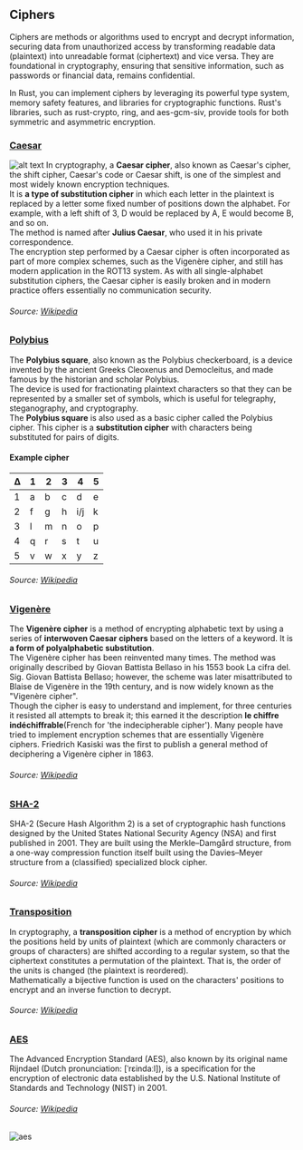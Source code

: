 ## Ciphers
Ciphers are methods or algorithms used to encrypt and decrypt information, securing data from unauthorized access by transforming readable data (plaintext) into unreadable format (ciphertext) and vice versa. They are foundational in cryptography, ensuring that sensitive information, such as passwords or financial data, remains confidential.

In Rust, you can implement ciphers by leveraging its powerful type system, memory safety features, and libraries for cryptographic functions. Rust's libraries, such as rust-crypto, ring, and aes-gcm-siv, provide tools for both symmetric and asymmetric encryption.

### [Caesar](./caesar.rs)
![alt text][caesar]
In cryptography, a **Caesar cipher**, also known as Caesar's cipher, the shift cipher, Caesar's code or Caesar shift, is one of the simplest and most widely known encryption techniques.<br>
It is **a type of substitution cipher** in which each letter in the plaintext is replaced by a letter some fixed number of positions down the alphabet. For example, with a left shift of 3, D would be replaced by A, E would become B, and so on. <br>
The method is named after **Julius Caesar**, who used it in his private correspondence.<br>
The encryption step performed by a Caesar cipher is often incorporated as part of more complex schemes, such as the Vigenère cipher, and still has modern application in the ROT13 system. As with all single-alphabet substitution ciphers, the Caesar cipher is easily broken and in modern practice offers essentially no communication security.
###### Source: [Wikipedia](https://en.wikipedia.org/wiki/Caesar_cipher)

### [Polybius](./polybius.rs)
The **Polybius square**, also known as the Polybius checkerboard, is a device invented by the ancient Greeks Cleoxenus and Democleitus, and made famous by the historian and scholar Polybius.<br>
The device is used for fractionating plaintext characters so that they can be represented by a smaller set of symbols, which is useful for telegraphy, steganography, and cryptography.<br>
The **Polybius square** is also used as a basic cipher called the Polybius cipher. This cipher is a **substitution cipher** with characters being substituted for pairs of digits.

#### Example cipher
 Δ | 1 | 2 | 3 |  4  | 5
---|---|---|---| --- |---
1  | a | b | c |  d  | e
2  | f | g | h | i/j | k
3  | l | m | n |  o  | p
4  | q | r | s |  t  | u
5  | v | w | x |  y  | z
###### Source: [Wikipedia](https://en.wikipedia.org/wiki/Polybius_square)

### [Vigenère](./vigenere.rs)
The **Vigenère cipher** is a method of encrypting alphabetic text by using a series of **interwoven Caesar ciphers** based on the letters of a keyword. It is **a form of polyalphabetic substitution**.<br>
The Vigenère cipher has been reinvented many times. The method was originally described by Giovan Battista Bellaso in his 1553 book La cifra del. Sig. Giovan Battista Bellaso; however, the scheme was later misattributed to Blaise de Vigenère in the 19th century, and is now widely known as the "Vigenère cipher".<br>
Though the cipher is easy to understand and implement, for three centuries it resisted all attempts to break it; this earned it the description **le chiffre indéchiffrable**(French for 'the indecipherable cipher'). 
Many people have tried to implement encryption schemes that are essentially Vigenère ciphers. Friedrich Kasiski was the first to publish a general method of deciphering a Vigenère cipher in 1863.
###### Source: [Wikipedia](https://en.wikipedia.org/wiki/Vigen%C3%A8re_cipher)

### [SHA-2](./sha256.rs)
SHA-2 (Secure Hash Algorithm 2) is a set of cryptographic hash functions designed by the United States National Security Agency (NSA) and first published in 2001. They are built using the Merkle–Damgård structure, from a one-way compression function itself built using the Davies–Meyer structure from a (classified) specialized block cipher. 
###### Source: [Wikipedia](https://en.wikipedia.org/wiki/SHA-2)

### [Transposition](./transposition.rs)
In cryptography, a **transposition cipher** is a method of encryption by which the positions held by units of plaintext (which are commonly characters or groups of characters) are shifted according to a regular system, so that the ciphertext constitutes a permutation of the plaintext. That is, the order of the units is changed (the plaintext is reordered).<br> 
Mathematically a bijective function is used on the characters' positions to encrypt and an inverse function to decrypt.
###### Source: [Wikipedia](https://en.wikipedia.org/wiki/Transposition_cipher)

[caesar]: https://upload.wikimedia.org/wikipedia/commons/4/4a/Caesar_cipher_left_shift_of_3.svg

### [AES](./aes.rs)
The Advanced Encryption Standard (AES), also known by its original name Rijndael (Dutch pronunciation: [ˈrɛindaːl]), is a specification for the encryption of electronic data established by the U.S. National Institute of Standards and Technology (NIST) in 2001.

###### Source: [Wikipedia](https://en.wikipedia.org/wiki/Advanced_Encryption_Standard)

![aes](https://upload.wikimedia.org/wikipedia/commons/5/50/AES_%28Rijndael%29_Round_Function.png)
